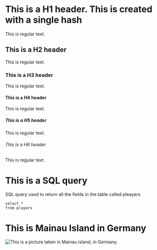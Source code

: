 # This is a H1 header. This is created with a single hash
This is regular text.

## This is a H2 header
This is regular text.

### This is a H3 header
This is regular text.

#### This is a H4 header
This is regular text.

##### This is a H5 header
This is regular text.

###### This is a H6 header
This is regular text.

# This is a SQL query
SQL query used to return all the fields in the table called pleayers

```
select *
from players
```



# This is Mainau Island in Germany
![This is a picture taken in Mainau island, in Germany.](https://swissfamilyfun.com/wp-content/uploads/2015/06/mainau-mayoverview.jpg)

